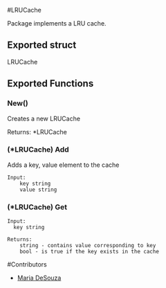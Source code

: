 #LRUCache

Package implements a LRU cache.

## Exported struct

LRUCache

## Exported Functions

###  New()

Creates a new LRUCache

  Returns:
    \*LRUCache

### (\*LRUCache) Add

Adds a key, value element to the cache

    Input:
        key string
        value string

### (\*LRUCache) Get

    Input:
      key string

    Returns:
        string - contains value corresponding to key
        bool - is true if the key exists in the cache


#Contributors
* [Maria DeSouza](maria.g.desouza@gmail.com)

